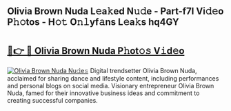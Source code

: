 ## Olivia Brown Nuda L𝚎a𝚔ed N𝚞𝚍e - Part-f7I Vi𝚍𝚎o P𝚑𝚘tos - H𝚘𝚝 O𝚗𝚕yf𝚊ns L𝚎a𝚔s hq4GY

# <h2><a href="http://kfa2cgx.oniu.top/?m=Olivia+Brown+Nuda">🔗👉 🔴 Olivia Brown Nuda P𝚑ot𝚘𝚜 V𝚒d𝚎o</a></h2>

[![Olivia Brown Nuda Nu𝚍e𝚜](https://i.imgur.com/0qMVB7G.gif)](http://kfa2cgx.oniu.top/?m=Olivia+Brown+Nuda)
Digital trendsetter Olivia Brown Nuda, acclaimed for sharing dance and lifestyle content, including performances and personal blogs on social media. Visionary entrepreneur Olivia Brown Nuda, famed for their innovative business ideas and commitment to creating successful companies.  
